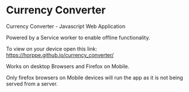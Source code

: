 # Currency Converter
Currency Converter - Javascript Web Application

Powered by a Service worker to enable offline functionality.

To view on your device open this link: https://horppe.github.io/currency_converter/

Works on desktop Browsers and Firefox on Mobile.

Only firefox browsers on Mobile devices will run the app as it is not being served from a server.
